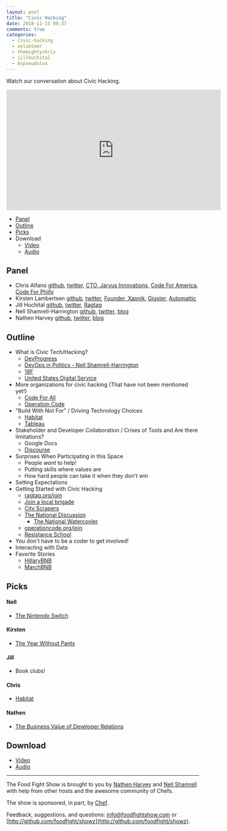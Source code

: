 ```yaml
---
layout: post
title: "Civic Hacking"
date: 2018-11-15 08:37
comments: true
categories: 
  - civic-hacking
  - volunteer
  - themightychris
  - jillhuchital
  - mspseudolus
---
```



Watch our conversation about Civic Hacking.

<iframe width="560" height="315" src="https://www.youtube.com/embed/tFRCeVDgGpI" frameborder="0" gesture="media" allow="encrypted-media" allowfullscreen></iframe>


* [Panel](/2018/11/civic-hacking.html#panel)
* [Outline](/2018/11/civic-hacking.html#outline)
* [Picks](/2018/11/civic-hacking.html#picks)
* Download
  * [Video](http://youtu.be/tFRCeVDgGpI)
  * [Audio](http://traffic.libsyn.com/foodfight/FFS124.mp3)
  
Panel<a name="panel"></a>
-----

* Chris Alfano [github](https://github.com/themightychris), [twitter](https://twitter.com/themightychris), [CTO, Jarvus Innovations](https://jarv.us/), [Code For America](https://www.codeforamerica.org/), [Code For Philly](https://codeforphilly.org/)
* Kirsten Lambertsen [github](https://github.com/MsPseudolus), [twitter](https://twitter.com/MsPseudolus), [Founder, Xapnik](http://xapnik.com), [Gigster](https://gigster.com/), [Automattic](https://automattic.com/)
* Jill Huchital [github](https://github.com/jillh510), [twitter](https://twitter.com/JillHuchital), [Ragtag](https://ragtag.org/)
* Nell Shamrell-Harrington [github](https://github.com/nellshamrell), [twitter](https://twitter.com/nellshamrell), [blog](http://nellshamrell.com/)
* Nathen Harvey [github](http://github.com/nathenharvey), [twitter](http://twitter.com/nathenharvey), [blog](http://nathenharvey.com)

## Outline<a name="outline"></a>

* What is Civic Tech/Hacking?
  * [DevProgress](https://devprogress.us/)
  * [DevOps in Politics - Nell Shamrell-Harrington](https://www.youtube.com/watch?v=VEqWwuLGmYs)
  * [18F](https://18f.gsa.gov/)
  * [United States Digital Service](https://www.usds.gov/)
* More organizations for civic hacking (That have not been mentioned yet!)
  * [Code For All](https://codeforall.org/)
  * [Operation Code](https://operationcode.org/)
* "Build With Not For" / Driving Technology Choices
  * [Habitat](https://www.habitat.sh/)
  * [Tableau](https://www.tableau.com/)
* Stakeholder and Developer Collaboration / Crises of Tools and Are there limitations?
  * Google Docs
  * [Discourse](https://www.discourse.org/) 
* Surprises When Participating in this Space
  * People *want* to help!
  * Putting skills where values are
  * How hard people can take it when they don't win
* Setting Expectations
* Getting Started with Civic Hacking 
  * [ragtag.org/join](https://ragtag.org/join)
  * [Join a local brigade](http://brigade.codeforamerica.org)
  * [City Scrapers](https://cityscrapers.org/)
  * [The National Discussion](http://discourse.codeforamerica.org)
    * [The National Watercooler](http://slack.codeforamerica.org)
  * [operationcode.org/join](https://operationcode.org/join)
  * [Resistance School](https://www.resistanceschool.com/) 
* You don't have to be a coder to get involved!
* Interacting with Data
* Favorite Stories
  * [HillaryBNB](https://github.com/DevProgress/HillaryBNB)
  * [MarchBNB](https://github.com/samuelcole/MarchBNB)

Picks<a name="picks"></a>
-----

#### Nell

* [The Nintendo Switch](https://www.nintendo.com/switch/)

#### Kirsten

* [The Year Without Pants](http://scottberkun.com/yearwithoutpants/)

#### Jill

* Book clubs!

#### Chris

* [Habitat](https://www.habitat.sh/)

#### Nathen

* [The Business Value of Developer Relations](https://www.apress.com/us/book/9781484237472)

Download
--------
* [Video](http://youtu.be/tFRCeVDgGpI)
* [Audio](http://traffic.libsyn.com/foodfight/FFS124.mp3)

<hr />

The Food Fight Show is brought to you by [Nathen Harvey](https://twitter.com/nathenharvey) and [Nell Shamrell](https://twitter.com/nellshamrell) with help from other hosts and the awesome community of Chefs.

The show is sponsored, in part, by [Chef](http://www.chef.io).

Feedback, suggestions, and questions:  [info@foodfightshow.com](mailto:info@foodfightshow.com) or  [http://github.com/foodfight/showz](http://github.com/foodfight/showz).

